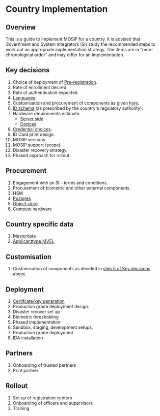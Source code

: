 # Country Implementation

## Overview
This is a guide to implement MOSIP for a country. It is advised that Government and System Integrators (SI) study the recommended steps to work out an appropriate implementation strategy. The items are in "near-chronological order" and may differ for an implementation.

## Key decisions
1. Choice of deployment of [Pre-registration](id-lifecycle-management.md#pre-registration).
2. Rate of enrollment desired.
3. Rate of authentication expected.
4. [Languages](module-configuration.md#languages).
5. Customisation and procurement of components as given [here](reference-implementations.md).
5. [ID schema](id-schema.md) (as prescribed by the country's regulatory authority).
6. Hardware requirements estimate. 
    * [Server side](server-hardware-requirements.md)
    * [Devices](biometric-devices.md#devices-calculator)
7. [Credential choices](id-repository.md#credential-types).
9. ID Card print design.
9. MOSIP versions.
10. MOSIP support (scope).
11. Disaster recovery strategy.
12. Phased approach for rollout.

## Procurement
1. Engagement with an SI - terms and conditions.
1. Procurement of biometric and other external components.
1. HSM
1. [Postgres](storage.md#postgres-db)
1. [Object store](storage.md#object-store)
1. Compute hardware

## Country specific data
1. [Masterdata](masterdata-guide.md)
1. [Applicanttype MVEL](https://github.com/mosip/mosip-config/blob/develop3-v3/applicanttype.mvel)


## Customisation
1. Customisation of components as decided in [step 5 of Key decisions](#key-decisions) above.

## Deployment
1. [Certifcate/key generation](keys.md)
1. Production grade deployment design. 
1. Disaster recover set up
1. Biometric thresholding
1. Phased implementation 
1. Sandbox, staging, development setups.
1. Production grade deployment
1. IDA installation

## Partners
1. Onboarding of trusted partners
1. Print partner

## Rollout
1. Set up of registration centers
1. Onboarding of officers and supervisors
1. Training

 

